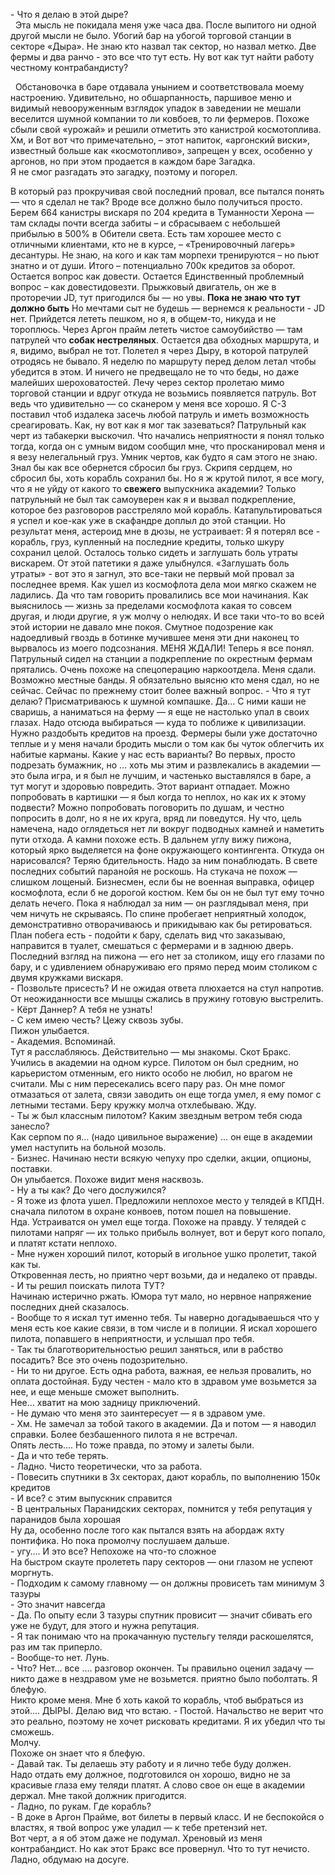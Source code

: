 
\- Что я делаю в этой дыре?  
&nbsp;&nbsp;Эта мысль не покидала меня уже часа два.
После выпитого ни одной другой мысли не было.
Убогий бар на убогой торговой станции в секторе «Дыра».
Не знаю кто назвал так сектор, но назвал метко.
Две фермы и два ранчо - это все что тут есть.
Ну вот как тут найти работу честному контрабандисту?

&nbsp;&nbsp;Обстановочка в баре отдавала унынием и соответствовала моему настроению.
Удивительно, но обшарпанность, паршивое меню и видимый невооруженным взглядок упадок в заведении не мешали веселится шумной компании то ли ковбоев, то ли фермеров.
Похоже сбыли свой «урожай» и решили отметить это канистрой космотоплива. 
Хм, и Вот вот что примечательно,  – этот напиток, «аргонский виски», известный больше как «космотопливо», запрещен у всех, особенно у аргонов, но при этом продается в каждом баре
Загадка.  
Я не смог разгадать это загадку, поэтому и погорел.

В который раз прокручивая свой последний провал, все пытался понять — что я сделал не так?
Вроде все должно было получиться просто.
Берем 664 канистры вискаря по 204 кредита в Туманности Херона — там склады почти всегда забиты – и сбрасываем с небольшей прибылью в 500% в Обители света. Есть там хорошее место с отличными клиентами, кто не в курсе, – «Тренировочный лагерь» десантуры.
Не знаю, на кого и как там морпехи тренируются – но пьют знатно и от души. 
Итого – потенциально 700к кредитов за оборот. 
Остается вопрос как довести.
Остается Единственный проблемный вопрос – как довестидовезти.
Прыжковый двигатель, он же в проторечии JD, тут пригодился бы — но увы. **Пока не знаю что тут должно быть**
Но мечтами сыт не будешь — вернемся к реальности - JD нет. Прийдется лететь пешком, но я, в общем-то, никуда и не тороплюсь.
Через Аргон прайм лететь чистое самоубийство — там патрулей что **собак нестреляных**.
Остается два обходных маршрута, и я, видимо, выбрал не тот.
Полетел я через Дыру, в которой патрулей отродясь не бывало.
Я неделю по маршруту перед делом летал чтобы убедится в этом.
И ничего не предвещало не то что беды, но даже малейших шероховатостей. 
Лечу через сектор пролетаю мимо торговой станции и вдруг откуда не возьмись появляется патруль.
Вот ведь что удивительно — со сканером у меня все хорошо.
Я С-3 поставил чтоб издалека засечь любой патруль и иметь возможность среагировать.
Как, ну вот как я мог так зазеваться?
Патрульный как черт из табакерки выскочил.
Что начались неприятности я понял только тогда, когда он с умным видом сообщил мне, что просканировал меня и я везу нелегальный груз.
Умник чертов, как будто я сам этого не знаю.
Знал бы как все обернется сбросил бы груз.
Скрипя сердцем, но сбросил бы, хоть корабль сохранил бы.
Но я ж крутой пилот, я все могу, что я не уйду от какого то **свежего** выпускника академии?
Только патрульный не был так самоуверен как я и вызвал подкрепление, которое без разговоров расстреляло мой корабль.
Катапультироваться я успел и кое-как уже в скафандре доплыл до этой станции.
Но результат меня, астероид мне в дюзы, не устраивает: Я я потерял все - корабль, груз, купленный на последние кредиты, только шкуру сохранил целой.
Осталось только сидеть и заглушать боль утраты вискарем.
От этой патетики я даже улыбнулся.
«Заглушать боль утраты» - вот это я загнул, это все-таки не первый мой провал за последнее время.
Как ушел из космофлота дела мои мягко скажем не ладились.
Да что там говорить провалились все мои начинания.
Как выяснилось — жизнь за пределами космофлота какая то совсем другая, и люди другие, я уж молчу о нелюдях. 
И все таки что-то во всей этой истории не давало мне покоя. Смутное подозрение как надоедливый гвоздь в ботинке мучившее меня эти дни наконец то вырвалось из моего подсознания.
МЕНЯ ЖДАЛИ!
Теперь я все понял.
Патрульный сидел на станции а подкрепление по окрестным фермам прятались.
Очень похоже на спецоперацию наркоотдела.
Меня сдали.
Возможно местные банды.
Я обязательно выясню кто меня сдал, но не сейчас.
Сейчас по прежнему стоит более важный вопрос.
\- Что я тут делаю?
Присматриваюсь к шумной компашке.
Да… С ними каши не сваришь, а наниматься на ферму — я еще не настолько упал в своих глазах.
Надо отсюда выбираться — куда то поближе к цивилизации.
Нужно раздобыть кредитов на проезд.
Фермеры были уже достаточно теплые и у меня начали бродить мысли о том как бы чуток облегчить их набитые карманы.
Какие у нас есть варианты?
Во первых, просто подрезать бумажник, но … хоть мы этим и развлекались в академии — это была игра, и я был не лучшим, и частенько выставлялся в баре, а тут могут и здоровью повредить. Этот вариант отпадает.
Можно попробовать в картишки — я был когда то неплох, но как их к этому подвести?
Можно попробовать поговорить по душам, и честно попросить в долг, но я не их круга, вряд ли поведутся.
Ну что, цель намечена, надо оглядеться нет ли вокруг подводных камней и наметить пути отхода.
А камни похоже есть.
В дальнем углу вижу пижона, который ярко выделяется на фоне окружающего контингента.
Откуда он нарисовался?
Теряю бдительность.
Надо за ним понаблюдать.
В свете последних событий паранойя не роскошь.
На стукача не похож — слишком лощеный.
Бизнесмен, если бы не военная выправка, офицер космофлота, если б не дорогой костюм.
Кем бы он не был тут ему точно делать нечего.
Пока я наблюдал за ним — он разглядывал меня, при чем ничуть не скрываясь.
По спине пробегает неприятный холодок, демонстративно отворачиваюсь и прикидываю как бы ретироваться.
План побега есть - подойти к бару, сделать вид что заказываю, направится в туалет, смешаться с фермерами и в заднюю дверь.
Последний взгляд на пижона — его нет за столиком, ищу его глазами по бару, и с удивлением обнаруживаю его прямо перед моим столиком с двумя кружками вискаря.  
\- Позвольте присесть? И не ожидая ответа плюхается на стул напротив.  
От неожиданности все мышцы сжались в пружину готовую выстрелить.  
\- Кёрт Даннер? А тебя не узнать!  
\- С кем имею честь? Цежу сквозь зубы.  
Пижон улыбается.  
\- Академия. Вспоминай.  
Тут я расслабляюсь. Действительно — мы знакомы. Скот Бракс.  
Учились в академии на одном курсе.
Пилотом он был средним, но карьеристом отменным, его никто особо не любил, но врагом не считали.
Мы с ним пересекались всего пару раз.
Он мне помог отмазаться от залета, связи заводить он еще тогда умел, я ему помог с летными тестами. 
Беру кружку молча отхлебываю. Жду.  
\- Ты ж был классным пилотом? Каким звездным ветром тебя сюда занесло?  
Как серпом по я… (надо цивильное выражение) … он еще в академии умел наступить на больной мозоль.  
\- Бизнес. Начинаю нести всякую чепуху про сделки, акции, опционы, поставки.  
Он улыбается. Похоже видит меня насквозь.  
\- Ну а ты как? До чего дослужился?  
\- Я тоже из флота ушел. Предложили неплохое место у телядей в КПДН. сначала пилотом в охране конвоев, потом пошел на повышение.  
Нда. Устраиватся он умел еще тогда. Похоже на правду. У телядей с пилотами напряг — их только прибыль волнует, вот и берут кого попало, и платят кстати неплохо.  
\- Мне нужен хороший пилот, который в игольное ушко пролетит, такой как ты.  
Откровенная лесть, но приятно черт возьми, да и недалеко от правды.  
\- И ты решил поискать пилота ТУТ?  
Начинаю истерично ржать. Юмора тут мало, но нервное напряжение последних дней сказалось.  
\- Вообще то я искал тут именно тебя. Ты наверно догадываешься что у меня есть кое какие связи, в том числе и в полиции. Я искал хорошего пилота, попавшего в неприятности, и услышал про тебя.  
\- Так ты благотворительностью решил заняться, или в рабство посадить? Все это очень подозрительно.  
\- Ни то ни другое. Есть одна работа, важная, ее нельзя провалить, но оплата достойная. Буду честен - мало кто в здравом уме возьмется за нее, и еще меньше сможет выполнить.  
Нее… хватит на мою задницу приключений.  
\- Не думаю что меня это заинтересует — я в здравом уме.  
\- Хм. Не замечал за тобой такого в академии. Да и потом — я наводил справки. Более безбашенного пилота я не встречал.  
Опять лесть…. Но тоже правда, по этому и залеты были.  
\- Да и что тебе терять.  
\- Ладно. Чисто теоретически, что за работа.  
\- Повесить спутники в 3х секторах, дают корабль, по выполнению 150к кредитов  
\- И все? с этим выпускник справится  
\- В центральных Паранидских секторах, помнится у тебя репутация у паранидов была хорошая  
Ну да, особенно после того как пытался взять на абордаж яхту понтифика. Но пока промолчу послушаем дальше.  
\- угу…. И это все? Непохоже на что-то сложное  
На быстром скауте пролететь пару секторов — они глазом не успеют моргнуть.  
\- Подходим к самому главному — он должны провисеть там минимум 3 тазуры  
\- Это значит навсегда  
\- Да. По опыту если 3 тазуры спутник провисит — значит сбивать его уже не будут, для этого и нужна репутация.  
\- Я так понимаю что на прокачанную пустельгу теляди раскошелятся, раз им так приперло.  
\- Вообще-то нет. Лунь.  
\- Что? Нет... все …. разговор окончен. Ты правильно оценил задачу — никто даже в нездравом уме не возьмется. приятно было поболтать.
Я блефую.  
Никто кроме меня.
Мне б хоть какой то корабль, чтоб выбраться из этой…. ДЫРЫ.
Делаю вид что встаю.
\- Постой. Начальство не верит что это реально, поэтому не хочет рисковать кредитами. Я их убедил что ты сможешь.  
Молчу.  
Похоже он знает что я блефую.  
\- Давай так. Ты делаешь эту работу и я лично тебе буду должен.  
Надо отдать ему должное, подготовился он хорошо, видно не за красивые глаза ему теляди платят. А слово свое он еще в академии держал. Мне такой должник пригодится.  
\- Ладно, по рукам. Где корабль?  
\- В доке в Аргон Прайме, вот билеты в первый класс.
И не беспокойся о властях, я твой вопрос уже уладил — к тебе претензий нет.  
Вот черт, а я об этом даже не подумал.
Хреновый из меня контрабандист.
Но как этот Бракс все провернул.
Что то тут нечисто.
Ладно, обдумаю на досуге.


